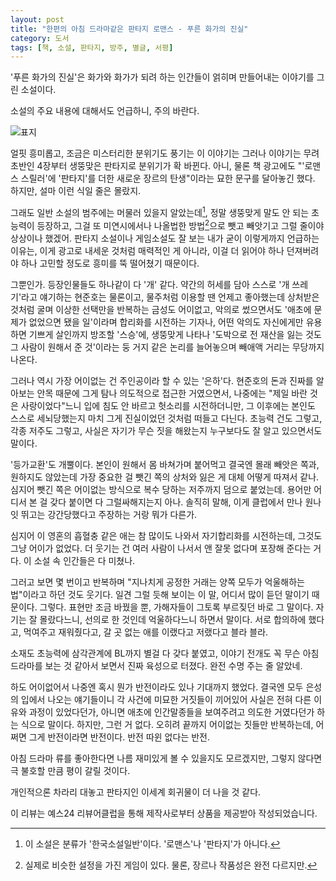 ```yaml
---
layout: post
title: "한편의 아침 드라마같은 판타지 로맨스 - 푸른 화가의 진실"
category: 도서
tags: [책, 소설, 판타지, 방주, 별글, 서평]
---
```


'푸른 화가의 진실'은 화가와 화가가 되려 하는 인간들이 얽히며 만들어내는 이야기를 그린 소설이다.

<div class="im im-warning">
소설의 주요 내용에 대해서도 언급하니, 주의 바란다.
</div>

![표지](https://lh3.googleusercontent.com/-odhxdMhiFZk/WZcnZKeUoaI/AAAAAAAAWSo/6vPyC24A7ngD0cqa2Em6IuZ2iKxDtrPlgCE0YBhgL/s480/truth-of-the-blue-painter-book.jpg)

얼핏 흥미롭고, 조금은 미스터리한 분위기도 풍기는 이 이야기는
그러나 이야기는 무려 초반인 4장부터 생뚱맞은 판타지로 분위기가 확 바뀐다.
아니, 물론 책 광고에도 "'로맨스 스릴러'에 '판타지'를 더한 새로운 장르의 탄생"이라는 묘한 문구를 달아놓긴 했다.
하지만, 설마 이런 식일 줄은 몰랐지.

그래도 일반 소설의 범주에는 머물러 있을지 알았는데[^1],
정말 생뚱맞게 말도 안 되는 초능력이 등장하고,
그걸 또 미연시에서나 나올법한 방법[^2]으로 뺏고 빼앗기고 그럴 줄이야 상상이나 했겠어.
판타지 소설이나 게임소설도 잘 보는 내가 굳이 이렇게까지 언급하는 이유는,
이게 광고로 내세운 것처럼 매력적인 게 아니라,
이걸 더 읽어야 하나 던져버려야 하나 고민할 정도로 흥미를 뚝 떨어쳤기 때문이다.

[^1]: 이 소설은 분류가 '한국소설일반'이다. '로맨스'나 '판타지'가 아니다.

[^2]: 실제로 비슷한 설정을 가진 게임이 있다. 물론, 장르나 작품성은 완전 다르지만.

그뿐인가.
등장인물들도 하나같이 다 '개' 같다.
약간의 허세를 담아 스스로 '개 쓰레기'라고 얘기하는 현준호는 물론이고,
물주처럼 이용할 땐 언제고 좋아했는데 상처받은 것처럼 굴며 이상한 선택만을 반복하는 금성도 어이없고,
악의로 썼으면서도 '애초에 문제가 없었으면 됐을 일'이라며 합리화를 시전하는 기자나,
어떤 악의도 자신에게만 유용하면 기쁘게 살인까지 방조할 '스승'에,
생뚱맞게 나타나 '도박으로 전 재산을 잃는 것도 그 사람이 원해서 준 것'이라는 둥 거지 같은 논리를 늘어놓으며 빼애액 거리는 무당까지 나온다.

그러나 역시 가장 어이없는 건 주인공이라 할 수 있는 '은하'다.
현준호의 돈과 진짜를 알아보는 안목 때문에 그게 탐나 의도적으로 접근한 거였으면서,
나중에는 "제일 바란 것은 사랑이었다"느니 입에 침도 안 바르고 헛소리를 시전하더니만,
그 이후에는 본인도 스스로 세뇌당했는지 마치 그게 진실이었던 것처럼 떠들고 다닌다.
초능력 건도 그렇고, 각종 저주도 그렇고,
사실은 자기가 무슨 짓을 해왔는지 누구보다도 잘 알고 있으면서도 말이다.

'등가교환'도 개뿔이다.
본인이 원해서 몸 바쳐가며 붙어먹고 결국엔 몰래 빼앗은 쪽과,
원하지도 않았는데 가장 중요한 걸 뺏긴 쪽의 상처와 잃은 게 대체 어떻게 따져서 같나.
심지어 뺏긴 쪽은 어이없는 방식으로 복수 당하는 저주까지 덤으로 붙었는데.
용어만 어디서 본 걸 갖다 붙이면 다 그럴싸해지는지 아나.
솔직히 말해, 이게 클럽에서 만나 원나잇 뛰고는 강간당했다고 주장하는 거랑 뭐가 다른가.

심지어 이 영혼의 흡혈충 같은 애는 참 많이도 나와서 자기합리화를 시전하는데, 그것도 그냥 어이가 없었다.
더 웃기는 건 여러 사람이 나서서 앤 잘못 없다며 포장해 준다는 거다.
이 소설 속 인간들은 다 미쳤나.

그러고 보면 몇 번이고 반복하며 "지나치게 공정한 거래는 양쪽 모두가 억울해하는 법"이라고 하던 것도 웃기다.
일견 그럴 듯해 보이는 이 말, 어디서 많이 듣던 말이기 때문이다.
그렇다.
표현만 조금 바꿨을 뿐, 가해자들이 그토록 부르짖던 바로 그 말이다.
자기는 잘 몰랐다느니, 선의로 한 것인데 억울하다느니 하면서 말이다.
서로 합의하에 했다고, 먹여주고 재워줬다고, 갈 곳 없는 애를 이랬다고 저랬다고 블라 블라.

소재도 초능력에 삼각관계에 BL까지 별걸 다 갖다 붙였고,
이야기 전개도 꼭 무슨 아침 드라마를 보는 것 같아서
보면서 진짜 육성으로 터졌다.
완전 수명 주는 줄 알았네.

하도 어이없어서 나중엔 혹시 뭔가 반전이라도 있나 기대까지 했었다.
결국엔 모두 은성의 입에서 나오는 얘기들이니
각 사건에 미묘한 거짓들이 끼어있어
사실은 전혀 다른 이유와 과정이 있었다던가,
아니면 애초에 인간말종들을 보여주려고 의도한 거였다던가 하는 식으로 말이다.
하지만, 그런 거 없다.
오히려 끝까지 어이없는 짓들만 반복하는데, 어쩌면 그게 반전이라면 반전이다.
반전 따윈 없다는 반전.

아침 드라마 류를 좋아한다면 나름 재미있게 볼 수 있을지도 모르겠지만,
그렇지 않다면 극 불호할 만큼 평이 갈릴 것이다.

개인적으론 차라리 대놓고 판타지인 이세계 회귀물이 더 나을 것 같다.



<div class="im im-info">
이 리뷰는 예스24 리뷰어클럽을 통해 제작사로부터 상품을 제공받아 작성되었습니다.
</div>
